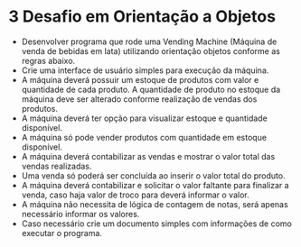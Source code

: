 # 3 Desafio em Orientação a Objetos

*	Desenvolver programa que rode uma Vending Machine (Máquina de venda de bebidas em lata) utilizando orientação objetos conforme as regras abaixo.
*	Crie uma interface de usuário simples para execução da máquina.
*	A máquina deverá possuir um estoque de produtos com valor e quantidade de cada produto. A quantidade de produto no estoque da máquina deve ser alterado conforme realização de vendas dos produtos.
*	A máquina deverá ter opção para visualizar estoque e quantidade disponível.
*	A máquina só pode vender produtos com quantidade em estoque disponível.
*	A máquina deverá contabilizar as vendas e mostrar o valor total das vendas realizadas.
*	Uma venda só poderá ser concluída ao inserir o valor total do produto.
*	A máquina deverá contabilizar e solicitar o valor faltante para finalizar a venda, caso haja valor de troco para deverá informar o valor.
*	A máquina não necessita de lógica de contagem de notas, será apenas necessário informar os valores.
*	Caso necessário crie um documento simples com informações de como executar o programa.